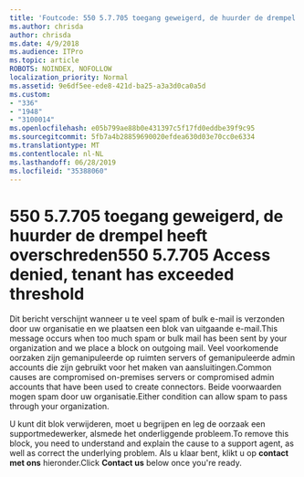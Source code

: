 ```yaml
---
title: 'Foutcode: 550 5.7.705 toegang geweigerd, de huurder de drempel heeft overschreden'
ms.author: chrisda
author: chrisda
ms.date: 4/9/2018
ms.audience: ITPro
ms.topic: article
ROBOTS: NOINDEX, NOFOLLOW
localization_priority: Normal
ms.assetid: 9e6df5ee-ede8-421d-ba25-a3a3d0ca0a5d
ms.custom:
- "336"
- "1948"
- "3100014"
ms.openlocfilehash: e05b799ae88b0e431397c5f17fd0eddbe39f9c95
ms.sourcegitcommit: 5fb7a4b28859690020efdea630d03e70cc0e6334
ms.translationtype: MT
ms.contentlocale: nl-NL
ms.lasthandoff: 06/28/2019
ms.locfileid: "35388060"
---
```

# <a name="550-57705-access-denied-tenant-has-exceeded-threshold"></a><span data-ttu-id="a16e8-102">550 5.7.705 toegang geweigerd, de huurder de drempel heeft overschreden</span><span class="sxs-lookup"><span data-stu-id="a16e8-102">550 5.7.705 Access denied, tenant has exceeded threshold</span></span>

<span data-ttu-id="a16e8-103">Dit bericht verschijnt wanneer u te veel spam of bulk e-mail is verzonden door uw organisatie en we plaatsen een blok van uitgaande e-mail.</span><span class="sxs-lookup"><span data-stu-id="a16e8-103">This message occurs when too much spam or bulk mail has been sent by your organization and we place a block on outgoing mail.</span></span>
<span data-ttu-id="a16e8-104">Veel voorkomende oorzaken zijn gemanipuleerde op ruimten servers of gemanipuleerde admin accounts die zijn gebruikt voor het maken van aansluitingen.</span><span class="sxs-lookup"><span data-stu-id="a16e8-104">Common causes are compromised on-premises servers or compromised admin accounts that have been used to create connectors.</span></span> <span data-ttu-id="a16e8-105">Beide voorwaarden mogen spam door uw organisatie.</span><span class="sxs-lookup"><span data-stu-id="a16e8-105">Either condition can allow spam to pass through your organization.</span></span>

<span data-ttu-id="a16e8-106">U kunt dit blok verwijderen, moet u begrijpen en leg de oorzaak een supportmedewerker, alsmede het onderliggende probleem.</span><span class="sxs-lookup"><span data-stu-id="a16e8-106">To remove this block, you need to understand and explain the cause to a support agent, as well as correct the underlying problem.</span></span>
<span data-ttu-id="a16e8-107">Als u klaar bent, klikt u op **contact met ons** hieronder.</span><span class="sxs-lookup"><span data-stu-id="a16e8-107">Click **Contact us** below once you're ready.</span></span>
